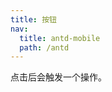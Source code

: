 ```yaml
---
title: 按钮
nav:
  title: antd-mobile
  path: /antd
---
```


点击后会触发一个操作。


<code src="./demo/basic.tsx" />

<code src="./demo/complex.tsx" />

<API/>
